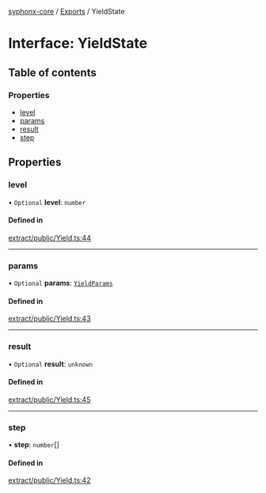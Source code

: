 [syphonx-core](../README.md) / [Exports](../modules.md) / YieldState

# Interface: YieldState

## Table of contents

### Properties

- [level](YieldState.md#level)
- [params](YieldState.md#params)
- [result](YieldState.md#result)
- [step](YieldState.md#step)

## Properties

### level

• `Optional` **level**: `number`

#### Defined in

[extract/public/Yield.ts:44](https://github.com/dtempx/syphonx-core/blob/211cc18/extract/public/Yield.ts#L44)

___

### params

• `Optional` **params**: [`YieldParams`](YieldParams.md)

#### Defined in

[extract/public/Yield.ts:43](https://github.com/dtempx/syphonx-core/blob/211cc18/extract/public/Yield.ts#L43)

___

### result

• `Optional` **result**: `unknown`

#### Defined in

[extract/public/Yield.ts:45](https://github.com/dtempx/syphonx-core/blob/211cc18/extract/public/Yield.ts#L45)

___

### step

• **step**: `number`[]

#### Defined in

[extract/public/Yield.ts:42](https://github.com/dtempx/syphonx-core/blob/211cc18/extract/public/Yield.ts#L42)
